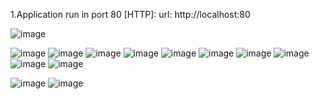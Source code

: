 1.Application run in port 80 [HTTP]:
url: http://localhost:80

![image](https://user-images.githubusercontent.com/118245606/234299900-51c0ac4a-a7ea-4cdc-9980-be51b21b5ffd.png)

![image](https://user-images.githubusercontent.com/118245606/234300848-6849bd73-4e17-470e-a527-f2c1a85ca92c.png)
![image](https://user-images.githubusercontent.com/118245606/234300931-c81070db-e11a-4d3c-9715-59adfb1393a1.png)
![image](https://user-images.githubusercontent.com/118245606/234301032-1c8f111e-fd5c-4414-b122-491680941de0.png)
![image](https://user-images.githubusercontent.com/118245606/234301109-a655af40-6bfd-4976-962a-052e43dd1cbc.png)
![image](https://user-images.githubusercontent.com/118245606/234301184-145f0581-ba9d-4767-a307-2d8ac1ac8d19.png)
![image](https://user-images.githubusercontent.com/118245606/234301241-cd736128-ba46-4bee-ab40-630f285fde2b.png)
![image](https://user-images.githubusercontent.com/118245606/234301345-b8e90c49-a703-4630-86bf-e28c27aea3a3.png)
![image](https://user-images.githubusercontent.com/118245606/234301466-ffcf1372-2a59-4ca2-8cb2-6b97eee2a83e.png)
![image](https://user-images.githubusercontent.com/118245606/234301573-d8e398a4-c13e-4806-8a28-37ca465d23bc.png)
![image](https://user-images.githubusercontent.com/118245606/234301644-1574bbc2-f3e0-4d10-a6e2-0f3f6eed7ceb.png)

![image](https://user-images.githubusercontent.com/118245606/234302417-55e88b26-3c83-4284-9a21-5136c823859b.png)
![image](https://user-images.githubusercontent.com/118245606/234302520-992151f6-c056-4a9f-9a78-4a40f43a20e6.png)
